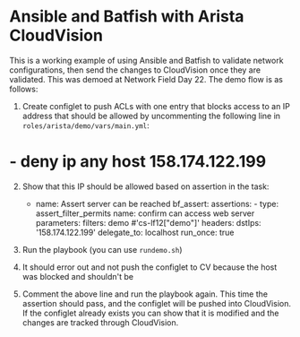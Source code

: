 # Ansible and Batfish with Arista CloudVision
This is a working example of using Ansible and Batfish to validate network configurations, then send the changes to CloudVision once they are validated.  This was demoed at Network Field Day 22.  The demo flow is as follows:
1. Create configlet to push ACLs with one entry that blocks access to an IP address that should be allowed by uncommenting the following line in `roles/arista/demo/vars/main.yml`:

  # - deny ip any host 158.174.122.199 

2. Show that this IP should be allowed based on assertion in the task:

	- name: Assert server can be reached
	  bf_assert:
	    assertions:
	      - type: assert_filter_permits
		name: confirm can access web server
		parameters:
		  filters: demo #'cs-lf12["demo"]'
		  headers:
		    dstIps: '158.174.122.199'
	  delegate_to: localhost
	  run_once: true

3. Run the playbook (you can use `rundemo.sh`)
4. It should error out and not push the configlet to CV because the host was blocked and shouldn't be
5. Comment the above line and run the playbook again.  This time the assertion should pass, and the configlet will be pushed into CloudVision.  If the configlet already exists you can show that it is modified and the changes are tracked through CloudVision.

